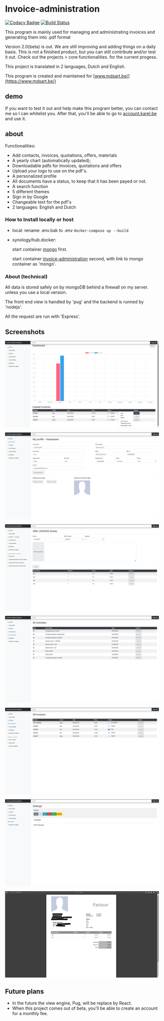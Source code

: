 # Invoice-administration

[![Codacy Badge](https://api.codacy.com/project/badge/Grade/2b050f3946714359aaca43cc883f5115)](https://www.codacy.com/manual/snakehead007/invoice-administration?utm_source=github.com&utm_medium=referral&utm_content=snakehead007/invoice-administration&utm_campaign=Badge_Grade)
[![Build Status](https://travis-ci.com/snakehead007/invoice-administration.svg?branch=master)](https://travis-ci.com/snakehead007/invoice-administration)

This program is mainly used for managing and administrating invoices and generating them into .pdf format

Version 2.0(beta) is out. We are still improving and adding things on a daily basis.
This is not a finished product, but you can still contribute and/or test it out.
Check out the projects > core functionalities. for the current progess.

This project is translated in 2 languages, Dutch and English.

This program is created and maintained for [www.mdsart.be/](https://www.mdsart.be/)

## demo

If you want to test it out and help make this program better, you can contact me so I can whitelist you.
After that, you'll be able to go to [account.karel.be](https://account.karel.be/) and use it.

## about

Functionalities:

-   Add contacts, invoices, quotations, offers, materials
-   A yearly chart (automatically updated);
-   Downloadable pdfs for Invoices, quotations and offers
-   Upload your logo to use on the pdf's. 
-   A personalized profile
-   All documents have a status, to keep that it has been payed or not.
-   A search function
-   5 different themes
-   Sign in by Google
-   Changeable text for the pdf's
-   2 languages: English and Dutch

### How to Install locally or host

-   local: 
       rename .env.bak to .env
      `docker-compose up --build`

-   synology/hub.docker:

     start container [mongo](https://hub.docker.com/_/mongo) first.

     start container [invoice-administration](https://hub.docker.com/repository/docker/snakehead007/invoice-administration) second, with link to mongo container as 'mongo'.

### About (technical)

All data is stored safely on by mongoDB behind a firewall on my server. unless you use a local version.

The front end view is handled by 'pug' and the backend is runned by 'nodejs'.

All the request are run with 'Express'.

## Screenshots

![Profile edit page](screenshots/1.png)

![Settings page](screenshots/2.png)

![index page](screenshots/3.png)

![pdf generated invoice ](screenshots/4.png)

![contacts page](screenshots/5.png)

![Invoices and others of 1 contact](screenshots/6.png)

![the chart](screenshots/7.png)

## Future plans

-   In the future the view engine, Pug, will be replace by React.
-   When this project comes out of beta, you'll be able to create an account  for a monthly fee.
